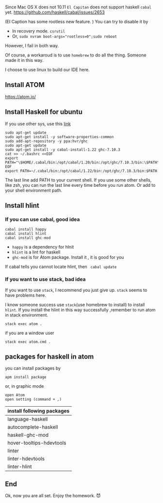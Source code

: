 Since Mac OS X does not 10.11 `El Capitan`  does not support haskell `cabal` yet. https://github.com/haskell/cabal/issues/2653

(EI Caption has some rootless new feature. )
You can try to disable it by

- In recovery mode. `csrutil`
- Or, `sudo nvram boot-args="rootless=0";sudo reboot`

However, I fail in both way.

Of course, a workaroud is to use `homebrew` to do all the thing. Someone made it in this way.


I choose to use linux to build our IDE here.

## Install ATOM
https://atom.io/

##  Install Haskell for ubuntu
If you use other sys, use this [link](https://www.haskell.org/downloads)
```
sudo apt-get update
sudo apt-get install -y software-properties-common
sudo add-apt-repository -y ppa:hvr/ghc
sudo apt-get update
sudo apt-get install -y cabal-install-1.22 ghc-7.10.3
cat >> ~/.bashrc <<EOF
export PATH="\$HOME/.cabal/bin:/opt/cabal/1.20/bin:/opt/ghc/7.10.3/bin:\$PATH"
EOF
export PATH=~/.cabal/bin:/opt/cabal/1.22/bin:/opt/ghc/7.10.3/bin:$PATH
```

The last line add PATH to your current shell. If you use some other shells, like zsh, you can run the last line every time before you run atom. Or add to your shell environment path.

## Install hlint
### If you can use cabal, good idea
```
cabal install happy
cabal install hlint
cabal install ghc-mod
```
- `happy`  is a dependency for hlnit
- `hlint` is a lint for haskell
- `ghc-mod` is for Atom package. Install it , it is good for you

If cabal tells you cannot locate hlint, then `  cabal update `

### If you want to use stack, bad idea
If you want to use ` stack `, I recommend you just give up.  `stack` seems to have problems here.

 I know someone success use `stack`(use homebrew to install) to install `hlint`. If you install the hlint in this way successfully ,remember to run atom in stack environment.
```
stack exec atom .
```
if you are a window user
```
stack exec atom.cmd .
```

## packages for haskell in atom
you can install packages by
```
apm install package
```
or, in graphic mode
```
open Atom
open setting (command + ,)
```
| install following packages |
|:---------------------------|
| language-haskell           |
| autocomplete-haskell       |
| haskell-ghc-mod            |
| hover-tooltips-hdevtools   |
| linter                     |
| linter-hdevtools           |
| linter-hlint               |

## End
Ok, now you are all set. Enjoy the homework. :smiling_imp:
